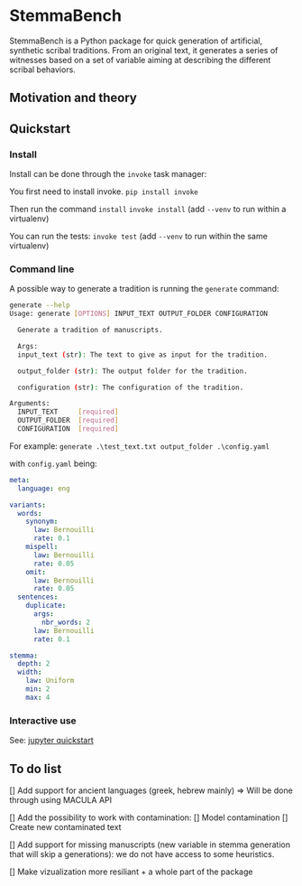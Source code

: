 # StemmaBench

StemmaBench is a Python package for quick generation of artificial, synthetic scribal traditions. From an original text, it generates a series of witnesses based on a set of variable aiming at describing the different scribal behaviors.

## Motivation and theory

## Quickstart

### Install

Install can be done through the `invoke` task manager:

You first need to install invoke.
`pip install invoke`

Then run the command `install`
`invoke install`
(add `--venv` to run within a virtualenv)

You can run the tests:
`invoke test`
(add `--venv` to run within the same virtualenv)

### Command line

A possible way to generate a tradition is running the `generate` command:

```bash
generate --help
Usage: generate [OPTIONS] INPUT_TEXT OUTPUT_FOLDER CONFIGURATION

  Generate a tradition of manuscripts.

  Args:
  input_text (str): The text to give as input for the tradition.

  output_folder (str): The output folder for the tradition.

  configuration (str): The configuration of the tradition.

Arguments:
  INPUT_TEXT     [required]
  OUTPUT_FOLDER  [required]
  CONFIGURATION  [required]
```

For example:
`generate .\test_text.txt output_folder .\config.yaml`

with `config.yaml` being:

```yaml
meta:
  language: eng

variants:
  words:
    synonym:
      law: Bernouilli
      rate: 0.1
    mispell:
      law: Bernouilli
      rate: 0.05
    omit:
      law: Bernouilli
      rate: 0.05
  sentences:
    duplicate:
      args:
        nbr_words: 2
      law: Bernouilli
      rate: 0.1

stemma:
  depth: 2
  width:
    law: Uniform
    min: 2
    max: 4
```

### Interactive use

See: [jupyter quickstart](https://github.com/SphRbtHyk/stemmabench/blob/main/docs/quickstart.ipynb)

## To do list

[] Add support for ancient languages (greek, hebrew mainly) => Will be done through using MACULA API

[] Add the possibility to work with contamination:
  [] Model contamination
  [] Create new contaminated text

[] Add support for missing manuscripts (new variable in stemma generation that will skip a generations): we do not have access to some heuristics.

[] Make vizualization more resiliant + a whole part of the package
